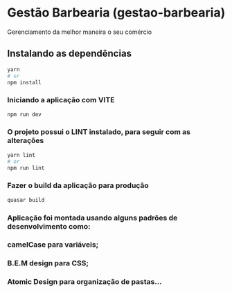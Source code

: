 # Gestão Barbearia (gestao-barbearia)

Gerenciamento da melhor maneira o seu comércio

## Instalando as dependências
```bash
yarn
# or
npm install
```

### Iniciando a aplicação com VITE
```bash
npm run dev
```


### O projeto possui o LINT instalado, para seguir com as alterações
```bash
yarn lint
# or
npm run lint
```



### Fazer o build da aplicação para produção
```bash
quasar build
```

### Aplicação foi montada usando alguns padrões de desenvolvimento como:
### camelCase para variáveis;
### B.E.M design para CSS;
### Atomic Design para organização de pastas...
